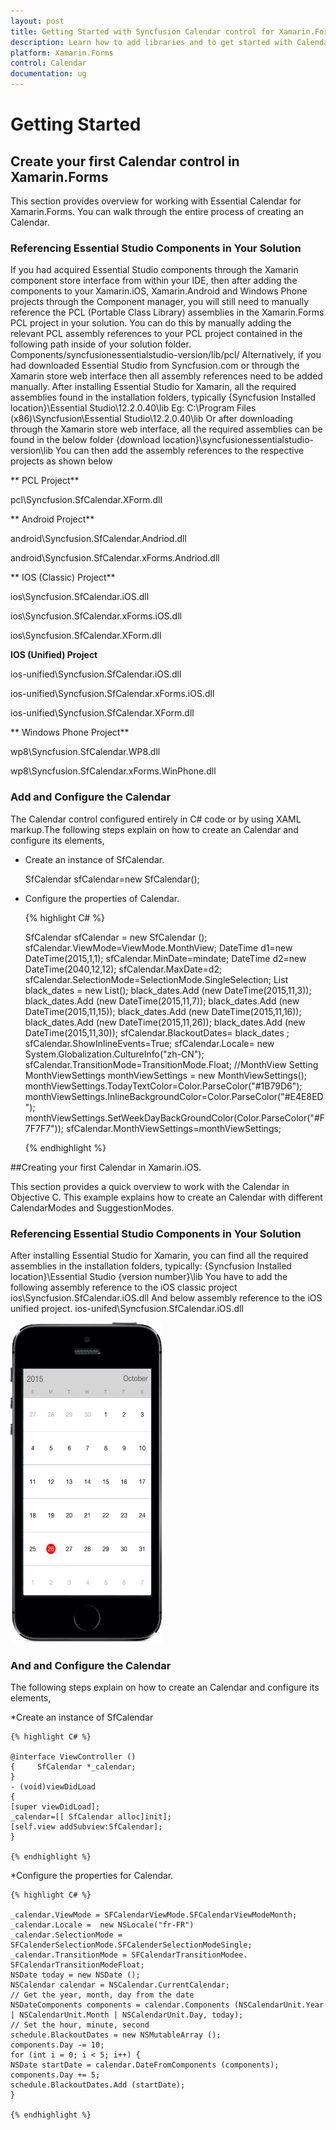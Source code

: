```yaml
---
layout: post
title: Getting Started with Syncfusion Calendar control for Xamarin.Forms
description: Learn how to add libraries and to get started with Calendar control
platform: Xamarin.Forms
control: Calendar
documentation: ug
---
```


# Getting Started

## Create your first Calendar control in Xamarin.Forms

This section provides overview for working with Essential Calendar for Xamarin.Forms. You can walk through the entire process of creating an Calendar.

### Referencing Essential Studio Components in Your Solution	

If you had acquired Essential Studio components through the Xamarin component store interface from within your IDE, then after adding the components to your Xamarin.iOS, Xamarin.Android and Windows Phone projects through the Component manager, you will still need to manually reference the PCL (Portable Class Library) assemblies in the Xamarin.Forms PCL project in your solution. You can do this by manually adding the relevant PCL assembly references to your PCL project contained in the following path inside of your solution folder.
Components/syncfusionessentialstudio-version/lib/pcl/
Alternatively, if you had downloaded Essential Studio from Syncfusion.com or through the Xamarin store web interface then all assembly references need to be added manually.
After installing Essential Studio for Xamarin, all the required assemblies found in the installation folders, typically
{Syncfusion Installed location}\Essential Studio\12.2.0.40\lib
Eg: C:\Program Files (x86)\Syncfusion\Essential Studio\12.2.0.40\lib
Or after downloading through the Xamarin store web interface, all the required assemblies can be found in the below folder
{download location}\syncfusionessentialstudio-version\lib
You can then add the assembly references to the respective projects as shown below

** PCL Project**

pcl\Syncfusion.SfCalendar.XForm.dll

** Android Project**

android\Syncfusion.SfCalendar.Andriod.dll

android\Syncfusion.SfCalendar.xForms.Andriod.dll

** IOS (Classic) Project**

ios\Syncfusion.SfCalendar.iOS.dll

ios\Syncfusion.SfCalendar.xForms.iOS.dll

ios\Syncfusion.SfCalendar.XForm.dll

**IOS (Unified) Project**

ios-unified\Syncfusion.SfCalendar.iOS.dll

ios-unified\Syncfusion.SfCalendar.xForms.iOS.dll

ios-unified\Syncfusion.SfCalendar.XForm.dll

** Windows Phone Project**

wp8\Syncfusion.SfCalendar.WP8.dll

wp8\Syncfusion.SfCalendar.xForms.WinPhone.dll

### Add and Configure the Calendar

The Calendar control configured entirely in C# code or by using XAML markup.The following steps explain on how to create an Calendar and configure its elements,

* Create an instance of SfCalendar.

	SfCalendar sfCalendar=new SfCalendar();

* Configure the properties of Calendar.

    {% highlight C# %}
	
	SfCalendar sfCalendar = new SfCalendar ();
	sfCalendar.ViewMode=ViewMode.MonthView;
	DateTime d1=new DateTime(2015,1,1);
	sfCalendar.MinDate=mindate;
	DateTime d2=new DateTime(2040,12,12);
	sfCalendar.MaxDate=d2;
	sfCalendar.SelectionMode=SelectionMode.SingleSelection;
	List<DateTime> black_dates = new List<DateTime>();
	black_dates.Add (new DateTime(2015,11,3));
	black_dates.Add (new DateTime(2015,11,7));
	black_dates.Add (new DateTime(2015,11,15));
	black_dates.Add (new DateTime(2015,11,16));
	black_dates.Add (new DateTime(2015,11,26));
	black_dates.Add (new DateTime(2015,11,30));
	sfCalendar.BlackoutDates= black_dates ;
	sfCalendar.ShowInlineEvents=True;
	sfCalendar.Locale= new System.Globalization.CultureInfo("zh-CN");
	sfCalendar.TransitionMode=TransitionMode.Float;
	//MonthView Setting
	MonthViewSettings monthViewSettings = new MonthViewSettings();
	monthViewSettings.TodayTextColor=Color.ParseColor("#1B79D6");
	monthViewSettings.InlineBackgroundColor=Color.ParseColor("#E4E8ED");
	monthViewSettings.SetWeekDayBackGroundColor(Color.ParseColor("#F7F7F7"));
	sfCalendar.MonthViewSettings=monthViewSettings;
	
	{% endhighlight %}




##Creating your first Calendar in Xamarin.iOS.

This section provides a quick overview to work with the Calendar in Objective C. This example explains how to create an Calendar with different CalendarModes and SuggestionModes.

### Referencing Essential Studio Components in Your Solution

After installing Essential Studio for Xamarin, you can find all the required assemblies in the installation folders, typically:
{Syncfusion Installed location}\Essential Studio {version number}\lib
You have to add the following assembly reference to the iOS classic project
ios\Syncfusion.SfCalendar.iOS.dll
And below assembly reference to the iOS unified project.
ios-unifed\Syncfusion.SfCalendar.iOS.dll

![](images/Calendar-iOS.png) 

### And and Configure the Calendar

The following steps explain on how to create an Calendar and configure its elements,

*Create an instance of SfCalendar
   
    {% highlight C# %}
	
	@interface ViewController ()
	{     SfCalendar *_calendar;
	} 
	- (void)viewDidLoad 
	{     
	[super viewDidLoad];   
	_calendar=[[ SfCalendar alloc]init];  
	[self.view addSubview:SfCalendar]; 
	}
	
	{% endhighlight %}

*Configure the properties for Calendar. 

    {% highlight C# %}
	
	_calendar.ViewMode = SFCalendarViewMode.SFCalendarViewModeMonth;
	_calendar.Locale =  new NSLocale("fr-FR")
	_calendar.SelectionMode = SFCalenderSelectionMode.SFCalenderSelectionModeSingle;
	_calendar.TransitionMode = SFCalendarTransitionModee. SFCalendarTransitionModeFloat; 
	NSDate today = new NSDate ();
	NSCalendar calendar = NSCalendar.CurrentCalendar;
	// Get the year, month, day from the date
	NSDateComponents components = calendar.Components (NSCalendarUnit.Year | NSCalendarUnit.Month | NSCalendarUnit.Day, today);
	// Set the hour, minute, second
	schedule.BlackoutDates = new NSMutableArray ();
	components.Day -= 10;
	for (int i = 0; i < 5; i++) {
	NSDate startDate = calendar.DateFromComponents (components);
	components.Day += 5;
	schedule.BlackoutDates.Add (startDate);
	}
	
	{% endhighlight %}





    
                                    
